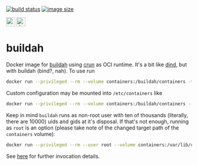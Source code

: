 [![build status](https://github.com/e-karge/toolbelt/actions/workflows/build.yaml/badge.svg)](https://github.com/e-karge/toolbelt/actions/workflows/build.yaml)
[![image size](https://img.shields.io/docker/image-size/toolbelt/buildah/latest?logo=docker)](https://hub.docker.com/repository/docker/toolbelt/buildah)

[<img height="24" width="24" src="https://unpkg.com/simple-icons@4/icons/github.svg" alt="source code">](https://github.com/e-karge/toolbelt/tree/master/buildah)
[<img height="24" width="24" src="https://unpkg.com/simple-icons@4/icons/docker.svg" alt="docker image">](https://hub.docker.com/repository/docker/toolbelt/buildah)

buildah
=======

Docker image for [buildah](https://buildah.io/) using
[crun](https://github.com/containers/crun) as OCI runtime.
It's a bit like [dind](https://hub.docker.com/_/docker),
but with buildah (bind?, nah). To use run

```bash
docker run --privileged --rm --volume containers:/buildah/containers -ti toolbelt/buildah
```

Custom configuration may be mounted into `/etc/containers` like

```bash
docker run --privileged --rm --volume containers:/buildah/containers --volume containers-config:/etc/containers:ro -ti toolbelt/buildah
```

Keep in mind `buildah` runs as non-root user with ten of thousands
(literally, there are 10000) uids and gids at it's disposal.
If that's not enough, running as `root` is an option (please take
note of the changed target path of the `containers` volume):

```bash
docker run --privileged --rm --user root --volume containers:/var/lib/containers -ti toolbelt/buildah
```

See [here](https://github.com/containers/buildah/blob/master/README.md#commands)
for further invocation details.
